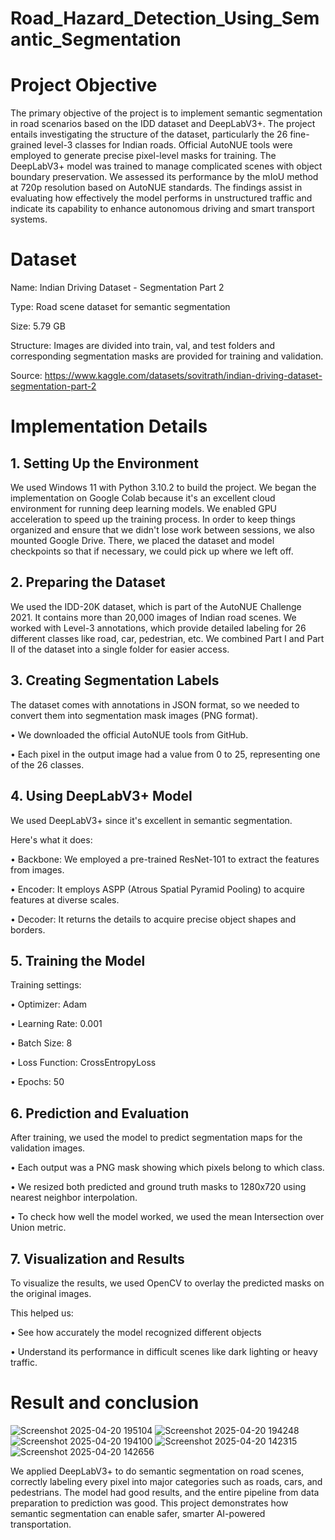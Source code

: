 # Road_Hazard_Detection_Using_Semantic_Segmentation
# Project Objective
The primary objective of the project is to implement semantic segmentation in road scenarios based on the IDD dataset and DeepLabV3+. The project entails investigating the structure of the dataset, particularly the 26 fine-grained level-3 classes for Indian roads. Official AutoNUE tools were employed to generate precise pixel-level masks for training. The DeepLabV3+ model was trained to manage complicated scenes with object boundary preservation. We assessed its performance by the mIoU method at 720p resolution based on AutoNUE standards. The findings assist in evaluating how effectively the model performs in unstructured traffic and indicate its capability to enhance autonomous driving and smart transport systems.
# Dataset
Name: Indian Driving Dataset - Segmentation Part 2

Type: Road scene dataset for semantic segmentation

Size: 5.79 GB

Structure: Images are divided into train, val, and test folders and corresponding segmentation masks are provided for training and validation.

Source: https://www.kaggle.com/datasets/sovitrath/indian-driving-dataset-segmentation-part-2

# Implementation Details
## 1. Setting Up the Environment
We used Windows 11 with Python 3.10.2 to build the project.
We began the implementation on Google Colab because it's an excellent cloud environment for running deep learning models. We enabled GPU acceleration to speed up the training process. In order to keep things organized and ensure that we didn't lose work between sessions, we also mounted Google Drive. There, we placed the dataset and model checkpoints so that if necessary, we could pick up where we left off.

## 2. Preparing the Dataset
We used the IDD-20K dataset, which is part of the AutoNUE Challenge 2021. It contains more than 20,000 images of Indian road scenes.
We worked with Level-3 annotations, which provide detailed labeling for 26 different classes like road, car, pedestrian, etc.
We combined Part I and Part II of the dataset into a single folder for easier access.
## 3. Creating Segmentation Labels
The dataset comes with annotations in JSON format, so we needed to convert them into segmentation mask images (PNG format).


•	We downloaded the official AutoNUE tools from GitHub.


•	Each pixel in the output image had a value from 0 to 25, representing one of the 26 classes.
## 4. Using DeepLabV3+ Model
We used DeepLabV3+ since it's excellent in semantic segmentation.


Here's what it does:


• Backbone: We employed a pre-trained ResNet-101 to extract the features from images.


• Encoder: It employs ASPP (Atrous Spatial Pyramid Pooling) to acquire features at diverse scales.


• Decoder: It returns the details to acquire precise object shapes and borders.
## 5. Training the Model
Training settings:


•	Optimizer: Adam


•	Learning Rate: 0.001


•	Batch Size: 8


•	Loss Function: CrossEntropyLoss


•	Epochs: 50
## 6. Prediction and Evaluation
After training, we used the model to predict segmentation maps for the validation images.


•	Each output was a PNG mask showing which pixels belong to which class.


•	We resized both predicted and ground truth masks to 1280x720 using nearest neighbor interpolation.


•	To check how well the model worked, we used the mean Intersection over Union metric.
## 7. Visualization and Results
To visualize the results, we used OpenCV to overlay the predicted masks on the original images.


This helped us:


•	See how accurately the model recognized different objects


•	Understand its performance in difficult scenes like dark lighting or heavy traffic.
# Result and conclusion

![Screenshot 2025-04-20 195104](https://github.com/user-attachments/assets/eaa7b3dc-7a74-492e-99b1-c5f86af84d49)
![Screenshot 2025-04-20 194248](https://github.com/user-attachments/assets/537877f1-9231-44e2-a8dc-3ca5e35cf374)
![Screenshot 2025-04-20 194100](https://github.com/user-attachments/assets/9fe27951-2baf-4b7a-8926-0d130d42f4d0)
![Screenshot 2025-04-20 142315](https://github.com/user-attachments/assets/14b1bf93-4628-4719-9f13-8e45f6a0e871)
![Screenshot 2025-04-20 142656](https://github.com/user-attachments/assets/f25d27a7-d199-49b5-95bd-52cb9ce69925)


We applied DeepLabV3+ to do semantic segmentation on road scenes, correctly labeling every pixel into major categories such as roads, cars, and pedestrians. The model had good results, and the entire pipeline from data preparation to prediction was good. This project demonstrates how semantic segmentation can enable safer, smarter AI-powered transportation.



